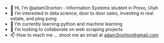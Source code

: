 - 👋 Hi, I’m @adam3norton - Information Systems student in Provo, Utah
- 👀 I’m interested in data science, door to door sales, investing in real estate, and ping pong
- 🌱 I’m currently learning python and machine learning
- 💞️ I’m looking to collaborate on web scraping projects
- 📫 How to reach me ... shoot me an email at adam3norton@gmail.com

<!---
adam3norton/adam3norton is a ✨ special ✨ repository because its `README.md` (this file) appears on your GitHub profile.
You can click the Preview link to take a look at your changes.
--->
